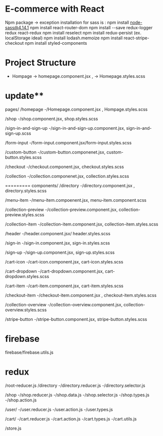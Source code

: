 # E-commerce with React

Npm package ->
exception installation for sass is : npm install node-sass@4.14.1
npm install react-router-dom
npm install --save redux-logger redux react-redux
npm install reselect
npm install redux-persist (ex. localStorage ideal)
npm install lodash.memoize
npm install react-stripe-checkout
npm install styled-components

# Project Structure

- Hompage -> homepage.component.jsx , -> Homepage.styles.scss

# update\*\*

pages/
/homepage
-/Homepage.component.jsx , Hompage.styles.scss

/shop
-/shop.component.jsx, shop.styles.scss

/sign-in-and-sign-up
-/sign-in-and-sign-up.component.jsx, sign-in-and-sign-up.scss

/form-input
-/form-input.component.jsx/form-input.styles.scss

/custom-button
-/custom-button.componenet.jsx, custom-button.styles.scss

/checkout
-/checkout.component.jsx, checkout.styles.scss

/collection
-/collection.componenet.jsx, collection.styles.scss

=========
components/
/directory
-/directory.component.jsx , directory.styles.scss

/menu-item
-/menu-item.compoenent.jsx, menu-item.component.scss

/collection-preview
-/collection-preview.component.jsx, collection-preview.styles.scss

/collection-item
-/collection-item.component.jsx, collection-item.styles.scss

/header
-/header.component.jsx/ header.styles.scss

/sign-in
-/sign-in.component.jsx, sign-in.styles.scss

/sign-up
-/sign-up.component.jsx, sign-up.styles.scss

/cart-icon
-/cart-icon.component.jsx, cart-icon.styles.scss

/cart-dropdown
-/cart-dropdown.component.jsx, cart-dropdown.styles.scss

/cart-item
-/cart-item.component.jsx, cart-item.styles.scss

/checkout-item
-/checkout-item.component.jsx , checkout-item.styles.scss

/collection-overview
-/collection-overview.component.jsx, collection-overview.styles.scss

/stripe-button
-/stripe-button.component.jsx, stripe-button.styles.scss

# firebase

firebase/firebase.utils.js

# redux

/root-reducer.js
/directory
-/directory.reducer.js
-/directory.selector.js

/shop
-/shop.reducer.js
-/shop.data.js
-/shop.selector.js
-/shop.types.js
-/shop.action.js

/user/
-/user.reducer.js
-/user.action.js
-/user.types.js

/cart/
-/cart.reducer.js
-/cart.action.js
-/cart.types.js
-/cart.utils.js

/store.js
